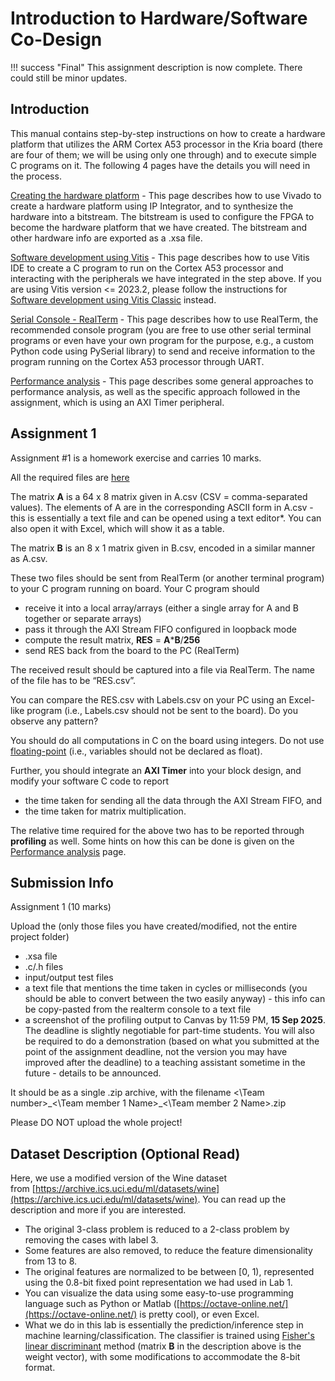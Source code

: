 # Introduction to Hardware/Software Co-Design

!!! success "Final"
    This assignment description is now complete. There could still be minor updates. 

## Introduction

This manual contains step-by-step instructions on how to create a hardware platform that utilizes the ARM Cortex A53 processor in the Kria board (there are four of them; we will be using only one through) and to execute simple C programs on it. The following 4 pages have the details you will need in the process.

[Creating the hardware platform](2_HW_Platform.md) - This page describes how to use Vivado to create a hardware platform using IP Integrator, and to synthesize the hardware into a bitstream. The bitstream is used to configure the FPGA to become the hardware platform that we have created. The bitstream and other hardware info are exported as a .xsa file.

[Software development using Vitis](3_Using_Vitis.md) - This page describes how to use Vitis IDE to create a C program to run on the Cortex A53 processor and interacting with the peripherals we have integrated in the step above. If you are using Vitis version <= 2023.2, please follow the instructions for [Software development using Vitis Classic](3_Using_Vitis_Classic.md) instead.

[Serial Console - RealTerm](4_Serial_Console.md) - This page describes how to use RealTerm, the recommended console program (you are free to use other serial terminal programs or even have your own program for the purpose, e.g., a custom Python code using PySerial library) to send and receive information to the program running on the Cortex A53 processor through UART.

[Performance analysis](5_Performance_Analysis.md) - This page describes some general approaches to performance analysis, as well as the specific approach followed in the assignment, which is using an AXI Timer peripheral.

## Assignment 1

Assignment #1 is a homework exercise and carries 10 marks.

All the required files are [here](https://github.com/NUS-CEG5203/assignments/tree/main/code_templates/Asst1)

The matrix **A** is a 64 x 8 matrix given in A.csv (CSV = comma-separated values). The elements of A are in the corresponding ASCII form in A.csv - this is essentially a text file and can be opened using a text editor\*. You can also open it with Excel, which will show it as a table. 

The matrix **B** is an 8 x 1 matrix given in B.csv, encoded in a similar manner as A.csv. 

These two files should be sent from RealTerm (or another terminal program) to your C program running on board. Your C program should 

* receive it into a local array/arrays (either a single array for A and B together or separate arrays)
* pass it through the AXI Stream FIFO configured in loopback mode
* compute the result matrix, **RES** = **A**\***B**/**256**
* send RES back from the board to the PC (RealTerm)

The received result should be captured into a file via RealTerm. The name of the file has to be “RES.csv”.  

You can compare the RES.csv with Labels.csv on your PC using an Excel-like program (i.e., Labels.csv should not be sent to the board). Do you observe any pattern?

You should do all computations in C on the board using integers. Do not use [floating-point](https://en.wikipedia.org/wiki/Floating-point_error_mitigation) (i.e., variables should not be declared as float).

Further, you should integrate an **AXI Timer** into your block design, and modify your software C code to report

* the time taken for sending all the data through the AXI Stream FIFO, and
* the time taken for matrix multiplication. 

The relative time required for the above two has to be reported through **profiling** as well.
Some hints on how this can be done is given on the [Performance analysis](5_Performance_Analysis.md) page.


## Submission Info

Assignment 1 (10 marks)

Upload the (only those files you have created/modified, not the entire project folder)

* .xsa file
* .c/.h files
* input/output test files
* a text file that mentions the time taken in cycles or milliseconds (you should be able to convert between the two easily anyway) - this info can be copy-pasted from the realterm console to a text file
* a screenshot of the profiling output
to Canvas by 11:59 PM, **15 Sep 2025**.
The deadline is slightly negotiable for part-time students. You will also be required to do a demonstration (based on what you submitted at the point of the assignment deadline, not the version you may have improved after the deadline) to a teaching assistant sometime in the future - details to be announced.

It should be as a single .zip archive, with the filename \<\Team number>\_<\Team member 1 Name>\_\<\Team member 2 Name>.zip

Please DO NOT upload the whole project!

## Dataset Description (Optional Read)

Here, we use a modified version of the Wine dataset from [https://archive.ics.uci.edu/ml/datasets/wine](https://archive.ics.uci.edu/ml/datasets/wine). You can read up the description and more if you are interested.

* The original 3-class problem is reduced to a 2-class problem by removing the cases with label 3.
* Some features are also removed, to reduce the feature dimensionality from 13 to 8.
* The original features are normalized to be between \[0, 1), represented using the 0.8-bit fixed point representation we had used in Lab 1.
* You can visualize the data using some easy-to-use programming language such as Python or Matlab ([https://octave-online.net/](https://octave-online.net/) is pretty cool), or even Excel.
* What we do in this lab is essentially the prediction/inference step in machine learning/classification. The classifier is trained using [Fisher's linear discriminant](https://en.wikipedia.org/wiki/Linear_discriminant_analysis) method (matrix **B** in the description above is the weight vector), with some modifications to accommodate the 8-bit format.